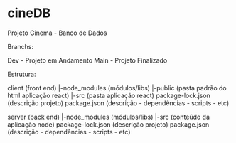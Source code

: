 # cineDB
Projeto Cinema - Banco de Dados


Branchs:

Dev - Projeto em Andamento
Main - Projeto Finalizado


Estrutura: 

client (front end)
|-node_modules (módulos/libs)
|-public (pasta padrão do html aplicação react)
|-src (pasta aplicação react)
package-lock.json (descrição projeto)
package.json (descrição - dependências - scripts - etc)

server (back end)
|-node_modules (módulos/libs)
|-src (conteúdo da aplicação node)
package-lock.json (descrição projeto)
package.json (descrição - dependências - scripts - etc)
